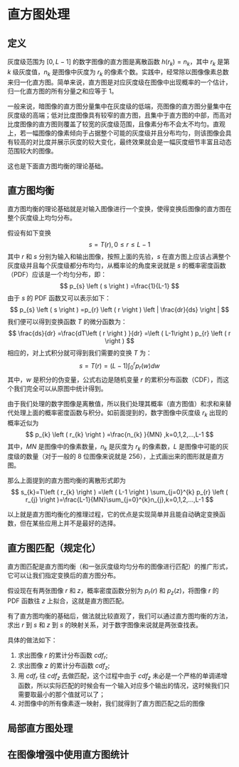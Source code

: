 # 直方图处理
## 定义
灰度级范围为 $\left [ 0,L-1 \right ]$ 的数字图像的直方图是离散函数 $h\left ( r_{k}  \right ) =n_{k}$，其中 $r_{k}$ 是第 $k$ 级灰度值，$n_{k}$ 是图像中灰度为 $r_{k}$ 的像素个数。实践中，经常除以图像像素总数来归一化直方图。简单来说，直方图是对应灰度级在图像中出现概率的一个估计，归一化直方图的所有分量之和应等于 1。

一般来说，暗图像的直方图分量集中在灰度级的低端，亮图像的直方图分量集中在灰度级的高端；低对比度图像具有较窄的直方图，且集中于直方图的中部，而高对比度图像的直方图则覆盖了较宽的灰度级范围，且像素分布不会太不均匀。直观上，若一幅图像的像素倾向于占据整个可能的灰度级并且分布均匀，则该图像会具有较高的对比度并展示灰度的较大变化，最终效果就会是一幅灰度细节丰富且动态范围较大的图像。

这也是下面直方图均衡的理论基础。
## 直方图均衡
直方图均衡的理论基础就是对输入图像进行一个变换，使得变换后图像的直方图在整个灰度级上均匀分布。

假设有如下变换
$$
s=T\left ( r \right ) ,0\le r\le L-1
$$
其中 $r$ 和 $s$ 分别为输入和输出图像，按照上面的先验，$s$ 在直方图上应该占满整个灰度级并且每个灰度级都分布均匀，从概率论的角度来说就是 $s$ 的概率密度函数（PDF）应该是一个均匀分布，即：
$$
p_{s} \left ( s \right ) =\frac{1}{L-1} 
$$
由于 $s$ 的 PDF 函数又可以表示如下：
$$
p_{s} \left ( s \right ) =p_{r} \left ( r \right ) \left | \frac{dr}{ds}  \right | 
$$
我们便可以得到变换函数 $T$ 的微分函数为：
$$
\frac{ds}{dr} =\frac{dT\left ( r \right ) }{dr} =\left (  L-1\right ) p_{r} \left ( r \right ) 
$$
相应的，对上式积分就可得到我们需要的变换 $T$ 为：
$$
s=T\left ( r \right )=\left ( L-1 \right ) \int_{0}^{r} p_{r} \left ( w \right ) dw
$$
其中，$w$ 是积分的伪变量，公式右边是随机变量 $r$ 的累积分布函数（CDF），而这个我们完全可以从原图中统计得到。

由于我们处理的数字图像是离散值，所以我们处理其概率（直方图值）和求和来替代处理上面的概率密度函数与积分。如前面提到的，数字图像中灰度级 $r_{k}$ 出现的概率近似为
$$
p_{k} \left ( r_{k}  \right ) =\frac{n_{k} }{MN} ,k=0,1,2,...,L-1
$$
其中，$MN$ 是图像中的像素数量，$n_{k}$ 是灰度为 $r_{k}$ 的像素数，$L$ 是图像中可能的灰度级的数量（对于一般的 8 位图像来说就是 256），上式画出来的图形就是直方图。

那么上面提到的直方图均衡的离散形式即为
$$
s_{k}=T\left ( r_{k}  \right )  =\left ( L-1 \right ) \sum_{j=0}^{k} p_{r} \left ( r_{j}  \right )=\frac{L-1}{MN}\sum_{j=0}^{k}n_{j},k=0,1,2,...,L-1
$$

以上就是直方图均衡化的推理过程，它的优点是实现简单并且能自动确定变换函数，但在某些应用上并不是最好的选择。
## 直方图匹配（规定化）
直方图匹配是直方图均衡（和一张灰度级均匀分布的图像进行匹配）的推广形式，它可以让我们指定变换后的直方图分布。

假设现在有两张图像 $r$ 和 $z$，概率密度函数分别为 $p_{r}(r)$ 和 $p_{z}(z)$，将图像 $r$ 的 PDF 函数往 $z$ 上拟合，这就是直方图匹配。

有了直方图均衡的基础后，做法就比较直观了，我们可以通过直方图均衡的方法，求出 $r$ 到 $s$ 和 $z$ 到 $s$ 的映射关系，对于数字图像来说就是两张查找表。

具体的做法如下：

1. 求出图像 $r$ 的累计分布函数 $cdf_{r}$;
2. 求出图像 $z$ 的累计分布函数 $cdf_{z}$;
3. 用 $cdf_{r}$ 往 $cdf_{z}$ 去做匹配，这个过程中由于 $cdf_{z}$ 未必是一个严格的单调递增函数，所以实际匹配的时候会有一个输入对应多个输出的情况，这时候我们只需要取最小的那个值就可以了；
4. 对图像中的所有像素逐一映射，我们就得到了直方图匹配之后的图像

## 局部直方图处理
## 在图像增强中使用直方图统计
